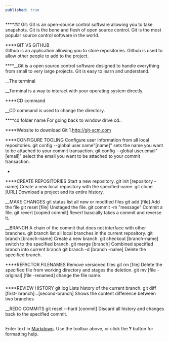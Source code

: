 ```yaml
---
published: true
---
```



****## Git:
Git is an open-source control software allowing you to take snapshots.
Git is the bone and flesh of open source control.
Git is the most popular source control software in the world.

****GIT VS GITHUB	
Github is an application allowing you to store repositories.
Github is used to allow other people to add to the project.

****__Git is a open source control software designed to handle everything from small to very large projects.
Git is easy to learn and understand.

__The terminal

__Terminal is a way to interact with your operating system directly.
 

****CD command

__CD command is used to change the directory.

****cd folder name 
For going back to window drive 
cd..

****Website to download Git 
1.http://git-scm.com

****CONFIGURE TOOLING
Configure user information from all local repositories.
git config --global user.name"[name]"
sets the name you want to be attached to your commit transaction.
git config --global user.email"[email]"
select the email you want to be attached to your commit transaction.

-
****CREATE REPOSITORIES
Start a new repository.
git init [repository - name]
Create a new local repository with the specified name.
git clone [URL]
Download a project and its entire history.

__MAKE CHANGES
git status
list all new or modified files
git add [file]
Add the file
git reset [file]
Unstaged the file.
git commit -m "message"
Commit a file.
git revert [copied commit]
Revert bascially takes a commit and reverse it.

__BRANCH
A chain of the commit that does not interface with other branches.
git branch 
list all local branches in the current repository.
git branch [branch-name]
Create a new branch.
git checkout [branch-name]
switch to the specified branch.
git merge [branch]
Combined specified branch into current branch
git branch -d [branch -name]
Delete the specified branch.


****REFACTOR FILENAMES
Remove versioned files
git rm [file]
Delete the specified file from working directory and stages the deletion.
git mv [file - original] [file -renamed]
change the file name.

###

****REVIEW HISTORY
git log 
Lists history of the current branch.
git diff [first- branch]...[second-branch]
Shows the content difference between two branches

__REDO COMMITS
git reset --hard [commit]
Discard all history and changes back to the specified commit.
 

##



Enter text in [Markdown](http://daringfireball.net/projects/markdown/). Use the toolbar above, or click the **?** button for formatting help.
